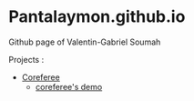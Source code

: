 # Pantalaymon.github.io
Github page of Valentin-Gabriel Soumah

Projects :
- [Coreferee](https://github.com/Pantalaymon/coreferee_french)
  - [coreferee's demo](https://github.com/Pantalaymon/Pantalaymon.github.io/tree/main/demo_coreferee)
